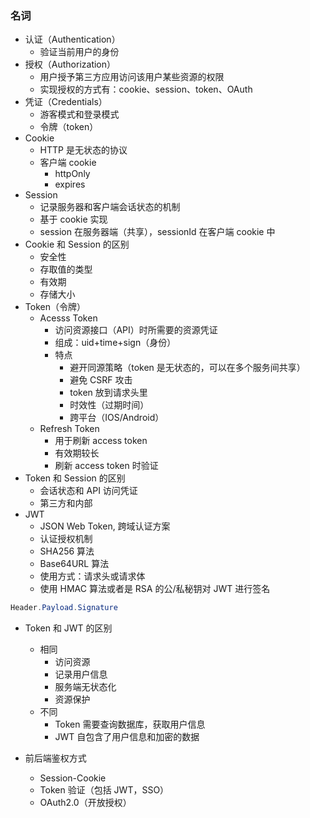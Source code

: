 ### 名词

- 认证（Authentication）
  - 验证当前用户的身份
- 授权（Authorization）
  - 用户授予第三方应用访问该用户某些资源的权限
  - 实现授权的方式有：cookie、session、token、OAuth
- 凭证（Credentials）
  - 游客模式和登录模式
  - 令牌（token）
- Cookie
  - HTTP 是无状态的协议
  - 客户端 cookie
    - httpOnly
    - expires
- Session
  - 记录服务器和客户端会话状态的机制
  - 基于 cookie 实现
  - session 在服务器端（共享），sessionId 在客户端 cookie 中
- Cookie 和 Session 的区别
  - 安全性
  - 存取值的类型
  - 有效期
  - 存储大小
- Token（令牌）
  - Acesss Token
    - 访问资源接口（API）时所需要的资源凭证
    - 组成：uid+time+sign（身份）
    - 特点
      - 避开同源策略（token 是无状态的，可以在多个服务间共享）
      - 避免 CSRF 攻击
      - token 放到请求头里
      - 时效性（过期时间）
      - 跨平台（IOS/Android）
  - Refresh Token
    - 用于刷新 access token
    - 有效期较长
    - 刷新 access token 时验证
- Token 和 Session 的区别
  - 会话状态和 API 访问凭证
  - 第三方和内部
- JWT
  - JSON Web Token, 跨域认证方案
  - 认证授权机制
  - SHA256 算法
  - Base64URL 算法
  - 使用方式：请求头或请求体
  - 使用 HMAC 算法或者是 RSA 的公/私秘钥对 JWT 进行签名

```java
Header.Payload.Signature
```

- Token 和 JWT 的区别

  - 相同
    - 访问资源
    - 记录用户信息
    - 服务端无状态化
    - 资源保护
  - 不同
    - Token 需要查询数据库，获取用户信息
    - JWT 自包含了用户信息和加密的数据

- 前后端鉴权方式
  - Session-Cookie
  - Token 验证（包括 JWT，SSO）
  - OAuth2.0（开放授权）
